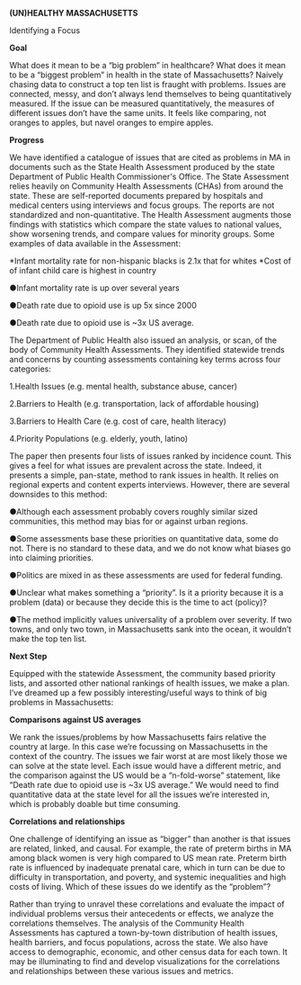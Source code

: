 **(UN)HEALTHY MASSACHUSETTS**

Identifying a Focus

**Goal**

What does it mean to be a “big problem” in healthcare? What does it mean to be a “biggest problem” in health in the state of Massachusetts? Naively chasing data to construct a top ten list is fraught with problems. Issues are connected, messy, and don’t always lend themselves to being quantitatively measured. If the issue can be measured quantitatively, the measures of different issues don’t have the same units. It feels like comparing, not oranges to apples, but navel oranges to empire apples.

**Progress**

We have identified a catalogue of issues that are cited as problems in MA in documents such as the State Health Assessment produced by the state Department of Public Health Commissioner's Office. The State Assessment relies heavily on Community Health Assessments (CHAs) from around the state. These are self-reported documents prepared by hospitals and medical centers using interviews and focus groups. The reports are not standardized and non-quantitative. The Health Assessment augments those findings with statistics which compare the state values to national values, show worsening trends, and compare values for minority groups. Some examples of data available in the Assessment:

*Infant mortality rate for non-hispanic blacks is 2.1x that for whites
*Cost of of infant child care is highest in country

●Infant mortality rate is up over several years

●Death rate due to opioid use is up 5x since 2000

●Death rate due to opioid use is ~3x US average.

The Department of Public Health also issued an analysis, or scan, of the body of Community Health Assessments. They identified statewide trends and concerns by counting assessments containing key terms across four categories:

1.Health Issues (e.g. mental health, substance abuse, cancer)

2.Barriers to Health (e.g. transportation, lack of affordable housing)

3.Barriers to Health Care (e.g. cost of care, health literacy)

4.Priority Populations (e.g. elderly, youth, latino)

The paper then presents four lists of issues ranked by incidence count. This gives a feel for what issues are prevalent across the state. Indeed, it presents a simple, pan-state, method to rank issues in health. It relies on regional experts and content experts interviews. However, there are several downsides to this method:

●Although each assessment probably covers roughly similar sized communities, this method may bias for or against urban regions.

●Some assessments base these priorities on quantitative data, some do not. There is no standard to these data, and we do not know what biases go into claiming priorities.

●Politics are mixed in as these assessments are used for federal funding.

●Unclear what makes something a “priority”. Is it a priority because it is a problem (data) or because they decide this is the time to act (policy)?

●The method implicitly values universality of a problem over severity. If two towns, and only two town, in Massachusetts sank into the ocean, it wouldn’t make the top ten list.

**Next Step**

Equipped with the statewide Assessment, the community based priority lists, and assorted other national rankings of health issues, we make a plan. I’ve dreamed up a few possibly interesting/useful ways to think of big problems in Massachusetts:

**Comparisons against US averages**

We rank the issues/problems by how Massachusetts fairs relative the country at large. In this case we’re focussing on Massachusetts in the context of the country. The issues we fair worst at are most likely those we can solve at the state level. Each issue would have a different metric, and the comparison against the US would be a “n-fold-worse” statement, like “Death rate due to opioid use is ~3x US average.” We would need to find quantitative data at the state level for all the issues we’re interested in, which is probably doable but time consuming.

**Correlations and relationships**

One challenge of identifying an issue as “bigger” than another is that issues are related, linked, and causal. For example, the rate of preterm births in MA among black women is very high compared to US mean rate. Preterm birth rate is influenced by inadequate prenatal care, which in turn can be due to difficulty in transportation, and poverty, and systemic inequalities and high costs of living. Which of these issues do we identify as the “problem”?

Rather than trying to unravel these correlations and evaluate the impact of individual problems versus their antecedents or effects, we analyze the correlations themselves. The analysis of the Community Health Assessments has captured a town-by-town distribution of health issues, health barriers, and focus populations, across the state. We also have access to demographic, economic, and other census data for each town. It may be illuminating to find and develop visualizations for the correlations and relationships between these various issues and metrics.